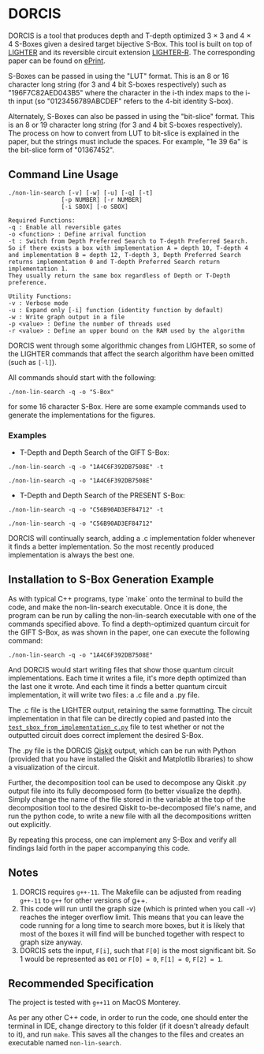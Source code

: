 # DORCIS #
DORCIS is a tool that produces depth and T-depth optimized 3 × 3 and 4 × 4 S-Boxes given a desired target bijective S-Box. This tool is built on top of [LIGHTER](https://eprint.iacr.org/2017/101) and its reversible circuit extension [LIGHTER-R](https://ieeexplore.ieee.org/abstract/document/9088027). The corresponding paper can be found on [ePrint]().

S-Boxes can be passed in using the "LUT" format. This is an 8 or 16 character long string (for 3 and 4 bit S-boxes respectively) such as "196F7C82AED043B5" where the character in the i-th index maps to the i-th input (so "0123456789ABCDEF" refers to the 4-bit identity S-box).

Alternately, S-Boxes can also be passed in using the "bit-slice" format. This is an 8 or 19 character long string (for 3 and 4 bit S-boxes respectively). The process on how to convert from LUT to bit-slice is explained in the paper, but the strings must include the spaces. For example, "1e 39 6a" is the bit-slice form of "01367452".

## Command Line Usage ##
    ./non-lin-search [-v] [-w] [-u] [-q] [-t]
                   [-p NUMBER] [-r NUMBER]
                   [-i SBOX] [-o SBOX]

    Required Functions:
    -q : Enable all reversible gates
    -o <function> : Define arrival function
    -t : Switch from Depth Preferred Search to T-depth Preferred Search. So if there exists a box with implementation A = depth 10, T-depth 4 and implementation B = depth 12, T-depth 3, Depth Preferred Search returns implementation 0 and T-depth Preferred Search return implementation 1.
    They usually return the same box regardless of Depth or T-Depth preference.

    Utility Functions:
    -v : Verbose mode
    -u : Expand only [-i] function (identity function by default)
    -w : Write graph output in a file
    -p <value> : Define the number of threads used
    -r <value> : Define an upper bound on the RAM used by the algorithm

DORCIS went through some algorithmic changes from LIGHTER, so some of the LIGHTER commands that affect the search algorithm have been omitted (such as `[-l]`). 

All commands should start with the following:
```
./non-lin-search -q -o "S-Box"
```
for some 16 character S-Box. Here are some example commands used to generate the implementations for the figures.

### Examples ###
- T-Depth and Depth Search of the GIFT S-Box:
```
./non-lin-search -q -o "1A4C6F392DB7508E" -t
```
```
./non-lin-search -q -o "1A4C6F392DB7508E"
```

- T-Depth and Depth Search of the PRESENT S-Box:
```
./non-lin-search -q -o "C56B90AD3EF84712" -t
```

```
./non-lin-search -q -o "C56B90AD3EF84712"
```

DORCIS will continually search, adding a .c implementation folder whenever it finds a better implementation. So the most recently produced implementation is always the best one.

## Installation to S-Box Generation Example ##

<!-- On Github (website), click the green "Code" > Download as Zip button to download the entire DORCIS file as a Zip. Then, extract the contents of the zipped file into a new folder (which can typically be done by double clicking on the zipped folder). The zipped file can now be deleted. -->

<!-- Install `g++-11` onto the desired computer, which can be done using Homebrew by typing `brew install g++-11` into the Terminal (Mac) or Command Prompt (Windows). Now, using an IDE of choice, open the entire DORCIS-master unzipped folder into the IDE. Then, open the terminal on that IDE. Ensure the terminal says /DORCIS-master or otherwise indicates that the directory in use is the entire DORCIS folder. If it isn't, change its directory to the DORCIS file by typing "cd /DORCIS-master", or whatever path there is to the DORCIS folder. -->

<!--If it's difficult to find the path to change directory into the DORCIS-master folder, one can shift+right click (on Windows), or option+right click (on Mac) on the DORCIS folder and click "copy absolute path" to copy the path to change the IDE terminal's directory to.-->

<!-- Now, the code is ready to be built and ran.--> As with typical C++ programs, type `make` onto the terminal to build the code, and make the non-lin-search executable. Once it is done, the program can be run by calling the non-lin-search executable with one of the commands specified above. To find a depth-optimized quantum circuit for the GIFT S-Box, as was shown in the paper, one can execute the following command:

```
./non-lin-search -q -o "1A4C6F392DB7508E"
```

And DORCIS would start writing files that show those quantum circuit implementations. Each time it writes a file, it's more depth optimized than the last one it wrote. And each time it finds a better quantum circuit implementation, it will write two files: a .c file and a .py file.

The .c file is the LIGHTER output, retaining the same formatting. The circuit implementation in that file can be directly copied and pasted into the [`test_sbox_from_implementation_c.py`](https://github.com/vdasu/lighter-r/blob/master/test_sbox_from_implementation_c.py) file to test whether or not the outputted circuit does correct implement the desired S-Box.

The .py file is the DORCIS [Qiskit](https://qiskit.org/) output, which can be run with Python (provided that you have installed the Qiskit and Matplotlib libraries) to show a visualization of the circuit.

Further, the decomposition tool can be used to decompose any Qiskit .py output file into its fully decomposed form (to better visualize the depth). Simply change the name of the file stored in the variable at the top of the decomposition tool to the desired Qiskit to-be-decomposed file's name, and run the python code, to write a new file with all the decompositions written out explicitly.

By repeating this process, one can implement any S-Box and verify all findings laid forth in the paper accompanying this code.

## Notes ##

1. DORCIS requires `g++-11`. The Makefile can be adjusted from reading `g++-11` to `g++` for other versions of g++.
2. This code will run until the graph size (which is printed when you call -v) reaches the integer overflow limit. This means that you can leave the code running for a long time to search more boxes, but it is likely that most of the boxes it will find will be bunched together with respect to graph size anyway.
3. DORCIS sets the input, `F[i]`, such that `F[0]` is the most significant bit. So 1 would be represented as `001` or `F[0] = 0`, `F[1] = 0`, `F[2] = 1`.

## Recommended Specification ##
<!--I am currently running this on g++-11, on macOS Monterey. The code before modifications only had "g++" on the top line of the Makefile rather than "g++-11" and I believe the previous developers had that working on Linux. -->
The project is tested with `g++11` on MacOS Monterey.

As per any other C++ code, in order to run the code, one should enter the terminal in IDE, change directory to this folder (if it doesn't already default to it), and run `make`. This saves all the changes to the files and creates an executable named `non-lin-search`.

<!--Please feel free to suggest/contribute new features or fix bugs or add documentation.-->
